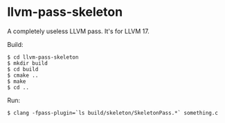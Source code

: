 # llvm-pass-skeleton

A completely useless LLVM pass.
It's for LLVM 17.

Build:

    $ cd llvm-pass-skeleton
    $ mkdir build
    $ cd build
    $ cmake ..
    $ make
    $ cd ..

Run:

    $ clang -fpass-plugin=`ls build/skeleton/SkeletonPass.*` something.c
